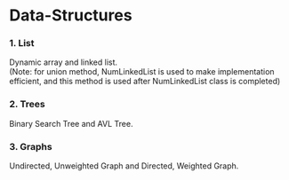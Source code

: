# Data-Structures
### 1. List
Dynamic array and linked list.\
(Note: for union method, NumLinkedList is used to make implementation efficient, and this method is used after NumLinkedList class is completed)
### 2. Trees
Binary Search Tree and AVL Tree.
### 3. Graphs
Undirected, Unweighted Graph and Directed, Weighted Graph.
